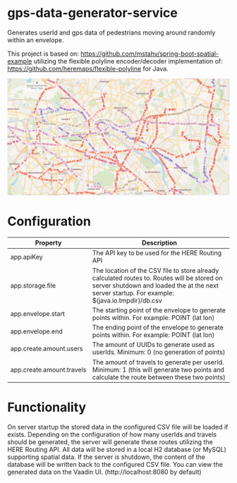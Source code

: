# gps-data-generator-service
Generates userId and gps data of pedestrians moving around randomly within an envelope.

This project is based on: https://github.com/mstahv/spring-boot-spatial-example utilizing the flexible polyline encoder/decoder implementation of: https://github.com/heremaps/flexible-polyline for Java.

![Example data](https://github.com/OneTrackingFramework/gps-data-generator-service/blob/master/image.png)

# Configuration

| Property | Description |
| --- | --- |
| app.apiKey | The API key to be used for the HERE Routing API |
| app.storage.file | The location of the CSV file to store already calculated routes to. Routes will be stored on server shutdown and loaded the at the next server startup. For example: ${java.io.tmpdir}/db.csv |
| app.envelope.start | The starting point of the envelope to generate points within. For example: POINT (lat lon) |
| app.envelope.end | The ending point of the envelope to generate points within. For example: POINT (lat lon) |
| app.create.amount.users | The amount of UUIDs to generate used as userIds. Minimum: 0 (no generation of points) |
| app.create.amount.travels | The amount of travels to generate per userId. Minimum: 1 (this will generate two points and calculate the route between these two points) |

# Functionality

On server startup the stored data in the configured CSV file will be loaded if exists. Depending on the configuration of how many userIds and travels should be generated, the server will generate these routes utilizing the HERE Routing API. All data will be stored in a local H2 database (or MySQL) supporting spatial data. If the server is shutdown, the content of the database will be written back to the configured CSV file.
You can view the generated data on the Vaadin UI. (http://localhost:8080 by default)
